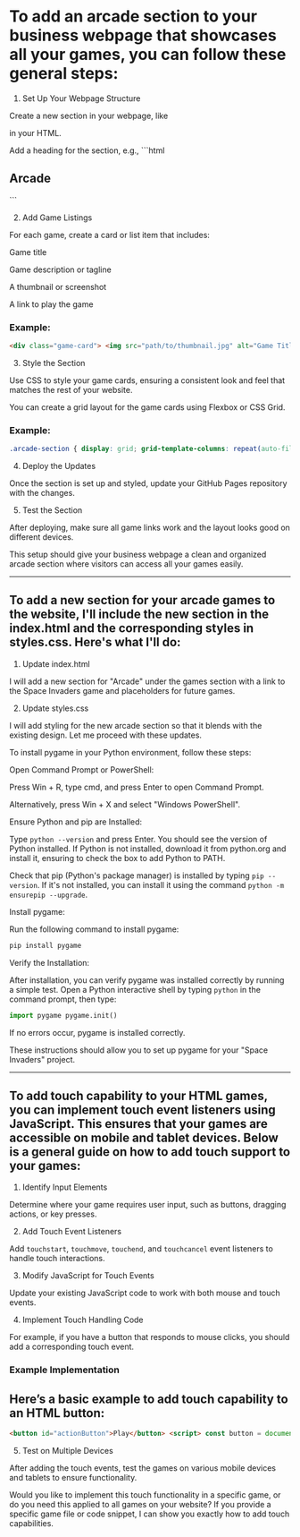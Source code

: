 # To add an arcade section to your business webpage that showcases all your games, you can follow these general steps:

1. Set Up Your Webpage Structure

Create a new section in your webpage, like <section id="arcade"> in your HTML.

Add a heading for the section, e.g., ```html
<h2>Arcade</h2>
```

2. Add Game Listings

For each game, create a card or list item that includes:

Game title

Game description or tagline

A thumbnail or screenshot

A link to play the game

### Example:

```html
<div class="game-card"> <img src="path/to/thumbnail.jpg" alt="Game Title"> <h3>Game Title</h3> <p>Short description of the game.</p> <a href="path/to/game.html" target="_blank">Play Now</a> </div> 
```

3. Style the Section

Use CSS to style your game cards, ensuring a consistent look and feel that matches the rest of your website.

You can create a grid layout for the game cards using Flexbox or CSS Grid.

### Example:

```css
.arcade-section { display: grid; grid-template-columns: repeat(auto-fill, minmax(200px, 1fr)); gap: 20px; } .game-card { border: 1px solid #ccc; padding: 10px; text-align: center; } 
```

4. Deploy the Updates

Once the section is set up and styled, update your GitHub Pages repository with the changes.

5. Test the Section

After deploying, make sure all game links work and the layout looks good on different devices.

This setup should give your business webpage a clean and organized arcade section where visitors can access all your games easily.

----

# To add a new section for your arcade games to the website, I'll include the new section in the index.html and the corresponding styles in styles.css. Here's what I'll do:

1. Update index.html

I will add a new section for "Arcade" under the games section with a link to the Space Invaders game and placeholders for future games.

2. Update styles.css

I will add styling for the new arcade section so that it blends with the existing design.
Let me proceed with these updates.

To install pygame in your Python environment, follow these steps:

Open Command Prompt or PowerShell:

Press Win + R, type cmd, and press Enter to open Command Prompt.

Alternatively, press Win + X and select "Windows PowerShell".

Ensure Python and pip are Installed:

Type `python --version` and press Enter. You should see the version of Python installed. If Python is not installed, download it from python.org and install it, ensuring to check the box to add Python to PATH.

Check that pip (Python's package manager) is installed by typing `pip --version`. If it's not installed, you can install it using the command `python -m ensurepip --upgrade`.

Install pygame:

Run the following command to install pygame:

```bash
pip install pygame 
```

Verify the Installation:

After installation, you can verify pygame was installed correctly by running a simple test. Open a Python interactive shell by typing `python` in the command prompt, then type:

```python
import pygame pygame.init() 
```

If no errors occur, pygame is installed correctly.

These instructions should allow you to set up pygame for your "Space Invaders" project.

----

# To add touch capability to your HTML games, you can implement touch event listeners using JavaScript. This ensures that your games are accessible on mobile and tablet devices. Below is a general guide on how to add touch support to your games:

1. Identify Input Elements

Determine where your game requires user input, such as buttons, dragging actions, or key presses.

2. Add Touch Event Listeners

Add `touchstart`, `touchmove`, `touchend`, and `touchcancel` event listeners to handle touch interactions.

3. Modify JavaScript for Touch Events

Update your existing JavaScript code to work with both mouse and touch events.

4. Implement Touch Handling Code

For example, if you have a button that responds to mouse clicks, you should add a corresponding touch event.

### Example Implementation

## Here’s a basic example to add touch capability to an HTML button:

```html
<button id="actionButton">Play</button> <script> const button = document.getElementById('actionButton'); // Mouse click event button.addEventListener('click', function() { // Handle button click }); // Touch event button.addEventListener('touchstart', function(event) { event.preventDefault(); // Prevent mouse events from firing after touch // Handle button touch }); </script> 
```

5. Test on Multiple Devices

After adding the touch events, test the games on various mobile devices and tablets to ensure functionality.

Would you like to implement this touch functionality in a specific game, or do you need this applied to all games on your website? If you provide a specific game file or code snippet, I can show you exactly how to add touch capabilities.